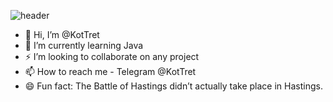 ![header](https://capsule-render.vercel.app/api?type=waving&color=gradient&height=250&section=header&text=Hello%20World!&fontSize=75&animation=fadeIn&fontAlignY=38&desc=%20Добро%20пожаловать%20в%20мой%20GitHub%20профиль!&descAlignY=51&descAlign=60)

- 👋 Hi, I’m @KotTret
- 🌱 I’m currently learning Java
- ⚡ I’m looking to collaborate on any project
- 📫 How to reach me - Telegram @KotTret
- 😄 Fun fact: The Battle of Hastings didn’t actually take place in Hastings.

<!--
**KotTret/KotTret** is a ✨ _special_ ✨ repository because its `README.md` (this file) appears on your GitHub profile.

Here are some ideas to get you started:

- 🔭 I’m currently working on ...
- 🌱 I’m currently learning ...
- 👯 I’m looking to collaborate on ...
- 🤔 I’m looking for help with ...
- 💬 Ask me about ...
- 📫 How to reach me: ...
- 😄 Pronouns: ...
- ⚡ Fun fact: ...
-->

